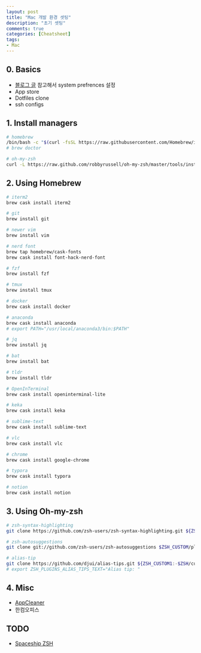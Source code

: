 ```yaml
---
layout: post
title: "Mac 개발 환경 셋팅"
description: "초기 셋팅"
comments: true
categories: [Cheatsheet]
tags:
- Mac
---
```


## 0. Basics

* [블로그 글](https://subicura.com/2017/11/22/mac-os-development-environment-setup.html) 참고해서 system prefrences 설정
* App store
* Dotfiles clone 
* ssh configs



## 1. Install managers

```bash
# homebrew
/bin/bash -c "$(curl -fsSL https://raw.githubusercontent.com/Homebrew/install/master/install.sh)"
# brew doctor

# oh-my-zsh
curl -L https://raw.github.com/robbyrussell/oh-my-zsh/master/tools/install.sh | sh
```



## 2. Using Homebrew

```bash
# iterm2
brew cask install iterm2

# git
brew install git

# newer vim
brew install vim

# nerd font
brew tap homebrew/cask-fonts
brew cask install font-hack-nerd-font

# fzf
brew install fzf

# tmux
brew install tmux

# docker
brew cask install docker

# anaconda
brew cask install anaconda
# export PATH="/usr/local/anaconda3/bin:$PATH"

# jq
brew install jq

# bat
brew install bat

# tldr
brew install tldr

# OpenInTerminal
brew cask install openinterminal-lite

# keka
brew cask install keka

# sublime-text
brew cask install sublime-text

# vlc
brew cask install vlc

# chrome
brew cask install google-chrome

# typora
brew cask install typora

# notion
brew cask install notion
```



## 3. Using Oh-my-zsh

```bash
# zsh-syntax-highlighting
git clone https://github.com/zsh-users/zsh-syntax-highlighting.git ${ZSH_CUSTOM:-~/.oh-my-zsh/custom}/plugins/zsh-syntax-highlighting

# zsh-autosuggestions
git clone git://github.com/zsh-users/zsh-autosuggestions $ZSH_CUSTOM/plugins/zsh-autosuggestions

# alias-tip
git clone https://github.com/djui/alias-tips.git ${ZSH_CUSTOM1:-$ZSH/custom}/plugins/alias-tips
# export ZSH_PLUGINS_ALIAS_TIPS_TEXT="Alias tip: "
```



## 4. Misc

* [AppCleaner](https://freemacsoft.net/appcleaner/)
* 한컴오피스

## TODO

* [Spaceship ZSH](https://denysdovhan.com/spaceship-prompt/)